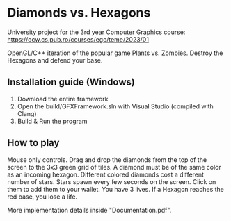 # Diamonds vs. Hexagons

University project for the 3rd year Computer Graphics course: https://ocw.cs.pub.ro/courses/egc/teme/2023/01

OpenGL/C++ iteration of the popular game Plants vs. Zombies. Destroy the Hexagons and defend your base.

## Installation guide (Windows)
1. Download the entire framework
2. Open the build/GFXFramework.sln with Visual Studio (compiled with Clang)
3. Build & Run the program

## How to play
Mouse only controls.
Drag and drop the diamonds from the top of the screen to the 3x3 green grid of tiles.
A diamond must be of the same color as an incoming hexagon.
Different colored diamonds cost a different number of stars.
Stars spawn every few seconds on the screen. Click on them to add them to your wallet.
You have 3 lives. If a Hexagon reaches the red base, you lose a life.

More implementation details inside "Documentation.pdf".
